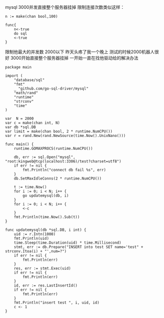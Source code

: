 mysql 3000并发直接整个服务器挂掉
限制连接次数类似这样：

	n := make(chan bool,100)
	
	func{
		n<-true
		do sql
		<-true
	}

限制他最大的并发数
2000以下
昨天头疼了我一个晚上
测试的时候2000机器人很好
3000开始直接整个服务器挂掉
一开始一直在找他驱动给的解决办法

	package main

	import (
		"database/sql"
		"fmt"
		_ "github.com/go-sql-driver/mysql"
		"math/rand"
		"runtime"
		"strconv"
		"time"
	)

	var  N = 2000
	var c = make(chan int, N)
	var db *sql.DB
	var limit = make(chan bool, 2 * runtime.NumCPU())
	var r = rand.New(rand.NewSource(time.Now().UnixNano()))

	func main() {
		runtime.GOMAXPROCS(runtime.NumCPU())

		db, err := sql.Open("mysql", "root:kingweb@tcp(localhost:3306)/test?charset=utf8")
		if err != nil {
			fmt.Println("connect db fail %s", err)
		}
		db.SetMaxIdleConns(2 * runtime.NumCPU())

		t := time.Now()
		for i := 0; i < N; i++ {
			go updatemysql(db, i)
		}
		for i := 0; i < N; i++ {
			<-c
		}
		fmt.Println(time.Now().Sub(t))
	}

	func updatemysql(db *sql.DB, i int) {
		uid := r.Intn(1000)
		fmt.Println(uid)
		time.Sleep(time.Duration(uid) * time.Millisecond)
		stmt, err := db.Prepare("INSERT into test SET name='test" + strconv.Itoa(i) + "',num=?")
		if err != nil {
			fmt.Println(err)
		}
		res, err := stmt.Exec(uid)
		if err != nil {
			fmt.Println(err)
		}
		id, err := res.LastInsertId()
		if err != nil {
			fmt.Println(err)
		}
		fmt.Println("insert test ", i, uid, id)
		c <- 1
	}
